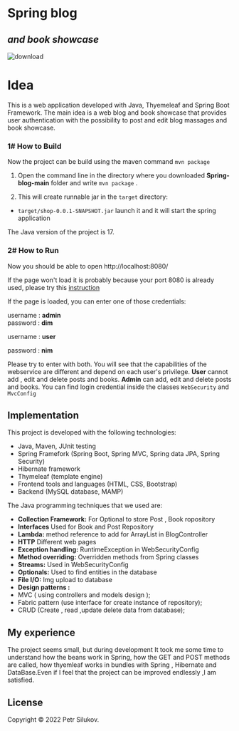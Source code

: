 # Spring blog

## _and book showcase_



![download](https://user-images.githubusercontent.com/79411486/189002023-4d8a0530-1f49-4f08-b701-1a06fd661a8d.png)









# Idea



This is a web application developed with Java, Thyemeleaf and Spring Boot Framework. 
The main idea is a web blog and book showcase that provides user authentication with the possibility to  post and edit  blog massages and book showcase. 








###  1# How to Build



Now the project can be build using the maven command `mvn package` 

1) Open the command line in the directory where you downloaded __Spring-blog-main__ folder and write `mvn package` . 

2) This will create  runnable jar in the `target` directory:

* `target/shop-0.0.1-SNAPSHOT.jar` launch it and it will start the spring application



The Java version of the project is 17.





###  2# How to Run
Now you should be able to open  http://localhost:8080/

If the page won't load  it is  probably because your port 8080 is already used,  please try this [instruction](https://stackoverflow.com/questions/39632667/how-do-i-kill-the-process-currently-using-a-port-on-localhost-in-windows)



If the page is loaded, you can enter one of those credentials:

 username : __admin__     
 password :  __dim__

username : __user__

password : __nim__





Please  try to enter with both.
You will see that the capabilities  of the webservice are different and depend on each user's privilege.
__User__ cannot add , edit and delete posts and books.
__Admin__ can add, edit and delete posts and books.
You can find login credential  inside the classes  `WebSecurity`  and  `MvcConfig`



## Implementation



This project is  developed with the following technologies:

- Java, Maven, JUnit testing
- Spring Framefork (Spring Boot, Spring MVC, Spring data JPA, Spring Security)
- Hibernate framework
- Thymeleaf (template engine)
- Frontend tools and languages (HTML, CSS, Bootstrap)
- Backend (MySQL database, MAMP)



The Java programming techniques that we used are:

- **Collection Framework:**  For Optional to store Post , Book ropository 
- **Interfaces** Used for Book and Post Repository
- **Lambda:** method reference to add for ArrayList in BlogController
- **HTTP** Different web pages
- **Exception handling:** RuntimeException in  WebSecurityConfig
- **Method overriding:** Overridden methods from Spring classes
- **Streams:** Used in WebSecurityConfig
- **Optionals:** Used to find entities in the database 
- **File I/O:** Img upload to database
- **Design patterns :** 
- MVC ( using controllers and models design );
- Fabric pattern (use interface for create instance of repository); 
- CRUD (Create , read ,update delete data from database);





## My experience

The project seems small, but during development It took me some  time to understand how the beans work in Spring, how the GET and POST methods are called, how thyemleaf works in bundles with Spring , Hibernate and DataBase.Even if I feel that the project can be improved endlessly ,I am satisfied.







## License



Copyright © 2022 Petr Silukov.
